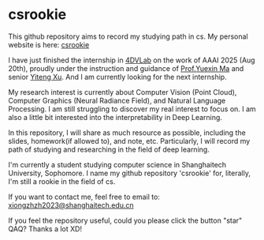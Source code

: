 # csrookie
This github repository aims to record my studying path in cs. My personal website is here: [csrookie](https://bearthesilly.github.io)

I have just finished the internship in [4DVLab](https://4dvlab.github.io/index.html) on the work of AAAI 2025 (Aug 20th), proudly under the instruction and guidance of [Prof.Yuexin Ma](https://yuexinma.me/aboutme.html) and senior [Yiteng Xu](https://yiteng-xu.github.io/). And I am currently looking for the next internship. 

My research interest is currently about Computer Vision (Point Cloud), Computer Graphics (Neural Radiance Field), and Natural Language Processing. I am still struggling to discover my real interest to focus on. I am also a little bit interested into the interpretability in Deep Learning. 

In this repository, I will share as much resource as possible, including the slides, homework(if allowed to), and note, etc. Particularly, I will record my path of studying and researching in the field of deep learning.  

I'm currently a student studying computer science in Shanghaitech University, Sophomore. I name my github repository 'csrookie' for, literally, I'm still a rookie in the field of cs. 

If you want to contact me, feel free to email to: xiongzhzh2023@shanghaitech.edu.cn

If you feel the repository useful, could you please click the button "star" QAQ? Thanks a lot XD!



